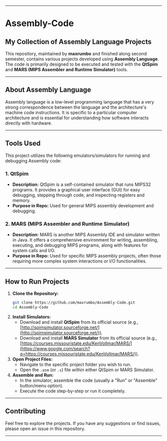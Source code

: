 -----

# Assembly-Code

## My Collection of Assembly Language Projects

This repository, maintained by **maxrumbo** and finished along second semester, contains various projects developed using **Assembly Language**. The code is primarily designed to be executed and tested with the **QtSpim** and **MARS (MIPS Assembler and Runtime Simulator)** tools.

-----

## About Assembly Language

Assembly language is a low-level programming language that has a very strong correspondence between the language and the architecture's machine code instructions. It is specific to a particular computer architecture and is essential for understanding how software interacts directly with hardware.

-----

## Tools Used

This project utilizes the following emulators/simulators for running and debugging Assembly code:

### 1\. QtSpim

  * **Description:** QtSpim is a self-contained simulator that runs MIPS32 programs. It provides a graphical user interface (GUI) for easy debugging, stepping through code, and inspecting registers and memory.
  * **Purpose in Repo:** Used for general MIPS assembly development and debugging.

### 2\. MARS (MIPS Assembler and Runtime Simulator)

  * **Description:** MARS is another MIPS Assembly IDE and simulator written in Java. It offers a comprehensive environment for writing, assembling, executing, and debugging MIPS programs, along with features for system calls and I/O.
  * **Purpose in Repo:** Used for specific MIPS assembly projects, often those requiring more complex system interactions or I/O functionalities.

-----

## How to Run Projects

1.  **Clone the Repository:**
    ```bash
    git clone https://github.com/maxrumbo/Assembly-Code.git
    cd Assembly-Code
    ```
2.  **Install Simulators:**
      * Download and install **QtSpim** from its official source (e.g., [http://spimsimulator.sourceforge.net/](http://spimsimulator.sourceforge.net/)).
      * Download and install **MARS Simulator** from its official source (e.g., [https://courses.missouristate.edu/KenVollmar/MARS/](https://www.google.com/search?q=https://courses.missouristate.edu/KenVollmar/MARS/)).
3.  **Open Project Files:**
      * Navigate to the specific project folder you wish to run.
      * Open the `.asm` (or `.s`) file within either QtSpim or MARS Simulator.
4.  **Assemble and Run:**
      * In the simulator, assemble the code (usually a "Run" or "Assemble" button/menu option).
      * Execute the code step-by-step or run it completely.

-----

## Contributing

Feel free to explore the projects. If you have any suggestions or find issues, please open an issue in this repository.

-----

